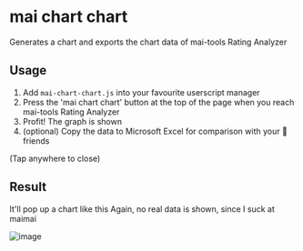 # mai chart chart
Generates a chart and exports the chart data of mai-tools Rating Analyzer

## Usage
1. Add `mai-chart-chart.js` into your favourite userscript manager
2. Press the 'mai chart chart' button at the top of the page when you reach mai-tools Rating Analyzer
3. Profit! The graph is shown
4. (optional) Copy the data to Microsoft Excel for comparison with your 🛐friends

(Tap anywhere to close)

## Result
It'll pop up a chart like this
Again, no real data is shown, since I suck at maimai

![image](https://github.com/evnchn/mai-chart-chart/assets/37951241/870b27ab-f2fb-4733-9a28-93437de03601)



